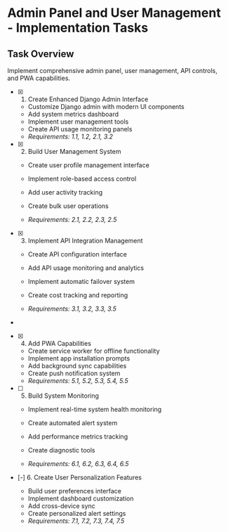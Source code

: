 # Admin Panel and User Management - Implementation Tasks

## Task Overview
Implement comprehensive admin panel, user management, API controls, and PWA capabilities.

- [x] 1. Create Enhanced Django Admin Interface



  - Customize Django admin with modern UI components
  - Add system metrics dashboard
  - Implement user management tools
  - Create API usage monitoring panels
  - _Requirements: 1.1, 1.2, 2.1, 3.2_



- [x] 2. Build User Management System






  - Create user profile management interface
  - Implement role-based access control
  - Add user activity tracking

  - Create bulk user operations


  - _Requirements: 2.1, 2.2, 2.3, 2.5_



- [x] 3. Implement API Integration Management










  - Create API configuration interface
  - Add API usage monitoring and analytics
  - Implement automatic failover system




  - Create cost tracking and reporting
  - _Requirements: 3.1, 3.2, 3.3, 3.5_




-

- [x] 4. Add PWA Capabilities







  - Create service worker for offline functionality
  - Implement app installation prompts
  - Add background sync capabilities
  - Create push notification system
  - _Requirements: 5.1, 5.2, 5.3, 5.4, 5.5_





- [ ] 5. Build System Monitoring










  - Implement real-time system health monitoring

  - Create automated alert system
  - Add performance metrics tracking
  - Create diagnostic tools
  - _Requirements: 6.1, 6.2, 6.3, 6.4, 6.5_



- [-] 6. Create User Personalization Features



  - Build user preferences interface
  - Implement dashboard customization
  - Add cross-device sync
  - Create personalized alert settings
  - _Requirements: 7.1, 7.2, 7.3, 7.4, 7.5_